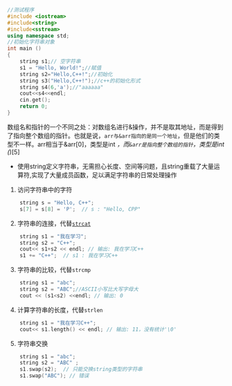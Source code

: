 ```cpp
//测试程序
#include <iostream>
#include<string>
#include<sstream>
using namespace std;
//初始化字符串对象
int main ()
{
    string s1;// 空字符串
    s1 = "Hello, World!";//赋值
    string s2="Hello,C++!";//初始化
    string s3("Hello,C++!");//c++的初始化形式
    string s4(6,'a');//"aaaaaa"
    cout<<s4<<endl;
    cin.get();
    return 0;
} 
```

数组名和指针的一个不同之处：对数组名进行&操作，并不是取其地址，而是得到了指向整个数组的指针。也就是说，`arr与&arr指向的是同一个地址`，但是他们的类型不一样。arr相当于&arr[0]，类型是int *，而`&arr是指向整个数组的指针`，类型是int (*)[5]
- 使用string定义字符串，无需担心长度、空间等问题，且string重载了大量运算符,实现了大量成员函数，足以满足字符串的日常处理操作

1. 访问字符串中的字符
```cpp
    string s = "Hello, C++";
    s[7] = s[8] = 'P';	// s : "Hello, CPP"
```
2. 字符串的连接，代替<u>`strcat`</u>
```cpp
    string s1 = "我在学习";
    string s2 = "C++";
    cout<< s1+s2 << endl; // 输出: 我在学习C++
    s1 += "C++";  // s1 : 我在学习C++
```
3. 字符串的比较，代替`strcmp`

```cpp
    string s1 = "abc";
    string s2 = "ABC";//ASCII小写比大写字母大
    cout << (s1<s2) <<endl; // 输出: 0
```
4. 计算字符串的长度，代替`strlen`
```cpp
    string s1 = "我在学习C++";
    cout<< s1.length() << endl; // 输出: 11，没有统计'\0'
```
5. 字符串交换
```cpp
    string s1 = "abc";
    string s2 = "ABC" ;
    s1.swap(s2);  // 只能交换string类型的字符串
    s1.swap("ABC"); // 错误
```
